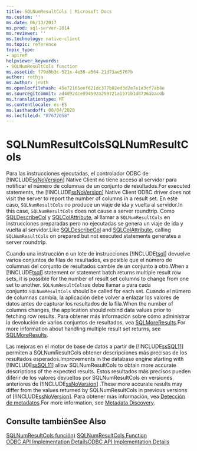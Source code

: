 ```yaml
---
title: SQLNumResultCols | Microsoft Docs
ms.custom: ''
ms.date: 06/13/2017
ms.prod: sql-server-2014
ms.reviewer: ''
ms.technology: native-client
ms.topic: reference
topic_type:
- apiref
helpviewer_keywords:
- SQLNumResultCols function
ms.assetid: f79d8b3c-521e-4e50-a564-21d73ae5767b
author: rothja
ms.author: jroth
ms.openlocfilehash: 45e72165eef621dc377b02ed3d2e7e1e3cf7ab8e
ms.sourcegitcommit: ad4d92dce894592a259721a1571b1d8736abacdb
ms.translationtype: MT
ms.contentlocale: es-ES
ms.lasthandoff: 08/04/2020
ms.locfileid: "87677058"
---
```

# <a name="sqlnumresultcols"></a><span data-ttu-id="7c708-102">SQLNumResultCols</span><span class="sxs-lookup"><span data-stu-id="7c708-102">SQLNumResultCols</span></span>
  <span data-ttu-id="7c708-103">Para las instrucciones ejecutadas, el controlador ODBC de [!INCLUDE[ssNoVersion](../../includes/ssnoversion-md.md)] Native Client no tiene acceso al servidor para notificar el número de columnas de un conjunto de resultados.</span><span class="sxs-lookup"><span data-stu-id="7c708-103">For executed statements, the [!INCLUDE[ssNoVersion](../../includes/ssnoversion-md.md)] Native Client ODBC driver does not visit the server to report the number of columns in a result set.</span></span> <span data-ttu-id="7c708-104">En este caso, `SQLNumResultCols` no produce un viaje de ida y vuelta al servidor.</span><span class="sxs-lookup"><span data-stu-id="7c708-104">In this case, `SQLNumResultCols` does not cause a server roundtrip.</span></span> <span data-ttu-id="7c708-105">Como [SQLDescribeCol](sqldescribecol.md) y [SQLColAttribute](sqlcolattribute.md), al llamar a `SQLNumResultCols` en instrucciones preparadas pero no ejecutadas se genera un viaje de ida y vuelta al servidor.</span><span class="sxs-lookup"><span data-stu-id="7c708-105">Like [SQLDescribeCol](sqldescribecol.md) and [SQLColAttribute](sqlcolattribute.md), calling `SQLNumResultCols` on prepared but not executed statements generates a server roundtrip.</span></span>  
  
 <span data-ttu-id="7c708-106">Cuando una instrucción o un lote de instrucciones [!INCLUDE[tsql](../../includes/tsql-md.md)] devuelve varios conjuntos de filas de resultados, es posible que el número de columnas del conjunto de resultados cambie de un conjunto a otro.</span><span class="sxs-lookup"><span data-stu-id="7c708-106">When a [!INCLUDE[tsql](../../includes/tsql-md.md)] statement or statement batch returns multiple result row sets, it is possible for the number of result set columns to change from one set to another.</span></span> <span data-ttu-id="7c708-107">`SQLNumResultCols`se debe llamar a para cada conjunto.</span><span class="sxs-lookup"><span data-stu-id="7c708-107">`SQLNumResultCols` should be called for each set.</span></span> <span data-ttu-id="7c708-108">Cuando el número de columnas cambia, la aplicación debe volver a enlazar los valores de datos antes de capturar los resultados de la fila.</span><span class="sxs-lookup"><span data-stu-id="7c708-108">When the number of columns changes, the application should rebind data values prior to fetching row results.</span></span> <span data-ttu-id="7c708-109">Para obtener más información sobre cómo administrar la devolución de varios conjuntos de resultados, vea [SQLMoreResults](sqlmoreresults.md).</span><span class="sxs-lookup"><span data-stu-id="7c708-109">For more information about handling multiple result set returns, see [SQLMoreResults](sqlmoreresults.md).</span></span>  
  
 <span data-ttu-id="7c708-110">Las mejoras en el motor de base de datos a partir de [!INCLUDE[ssSQL11](../../includes/sssql11-md.md)] permiten a SQLNumResultCols obtener descripciones más precisas de los resultados esperados.</span><span class="sxs-lookup"><span data-stu-id="7c708-110">Improvements in the database engine starting with [!INCLUDE[ssSQL11](../../includes/sssql11-md.md)] allow SQLNumResultCols to obtain more accurate descriptions of the expected results.</span></span> <span data-ttu-id="7c708-111">Estos resultados más precisos pueden diferir de los valores devueltos por SQLNumResultCols en versiones anteriores de [!INCLUDE[ssNoVersion](../../includes/ssnoversion-md.md)] .</span><span class="sxs-lookup"><span data-stu-id="7c708-111">These more accurate results may differ from the values returned by SQLNumResultCols in previous versions of [!INCLUDE[ssNoVersion](../../includes/ssnoversion-md.md)].</span></span> <span data-ttu-id="7c708-112">Para obtener más información, vea [Detección de metadatos](../native-client/features/metadata-discovery.md).</span><span class="sxs-lookup"><span data-stu-id="7c708-112">For more information, see [Metadata Discovery](../native-client/features/metadata-discovery.md).</span></span>  
  
## <a name="see-also"></a><span data-ttu-id="7c708-113">Consulte también</span><span class="sxs-lookup"><span data-stu-id="7c708-113">See Also</span></span>  
 <span data-ttu-id="7c708-114">[SQLNumResultCols función)](https://go.microsoft.com/fwlink/?LinkId=59359) </span><span class="sxs-lookup"><span data-stu-id="7c708-114">[SQLNumResultCols Function](https://go.microsoft.com/fwlink/?LinkId=59359) </span></span>  
 [<span data-ttu-id="7c708-115">ODBC API Implementation Details</span><span class="sxs-lookup"><span data-stu-id="7c708-115">ODBC API Implementation Details</span></span>](odbc-api-implementation-details.md)  
  
  
